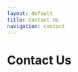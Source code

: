 ```yaml
---
layout: default
title: Contact Us
navigation: contact
---
```

<div class="main-content">
  <div class="clearfix">
    <h1>Contact Us</h1>
  </div>
</div>

